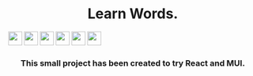 <h1 align="center">Learn Words.</h1> 
<div>
    <img src="https://img.shields.io/badge/javascript-%23323330.svg?style=for-the-badge&logo=javascript&logoColor=%23F7DF1E" height="28"/>
    <img src="https://img.shields.io/badge/react-%2320232a.svg?style=for-the-badge&logo=react&logoColor=%2361DAFB" height="28"/>
    <img src="https://img.shields.io/badge/redux-%23593d88.svg?style=for-the-badge&logo=redux&logoColor=white" height="28"/>
    <img src="https://img.shields.io/badge/MUI-%230081CB.svg?style=for-the-badge&logo=mui&logoColor=white" height="28"/>
    <img src="https://img.shields.io/badge/React_Router-CA4245?style=for-the-badge&logo=react-router&logoColor=white" height="28"/>
    <img src="https://img.shields.io/badge/React_Router-CA4245?style=for-the-badge&logo=react-router&logoColor=white" height="28"/>
</div>
<h3 align="center">This small project has been created to try React and MUI.</h3>
